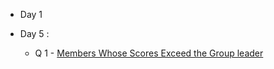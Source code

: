 + Day 1




+ Day 5 :
  - Q 1 - [Members Whose Scores Exceed the Group leader](https://www.lintcode.com/problem/1919/)


